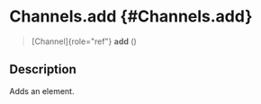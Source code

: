 Channels.add {#Channels.add}
============

> [Channel]{role="ref"} **add** ()

Description
-----------

Adds an element.
